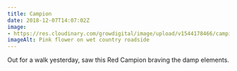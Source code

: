 ```yaml
---
title: Campion
date: 2018-12-07T14:07:02Z
image: 
- https://res.cloudinary.com/growdigital/image/upload/v1544178466/campion-4ECC151F.jpg
imageAlt: Pink flower on wet country roadside
---
```


Out for a walk yesterday, saw this Red Campion braving the damp elements.
